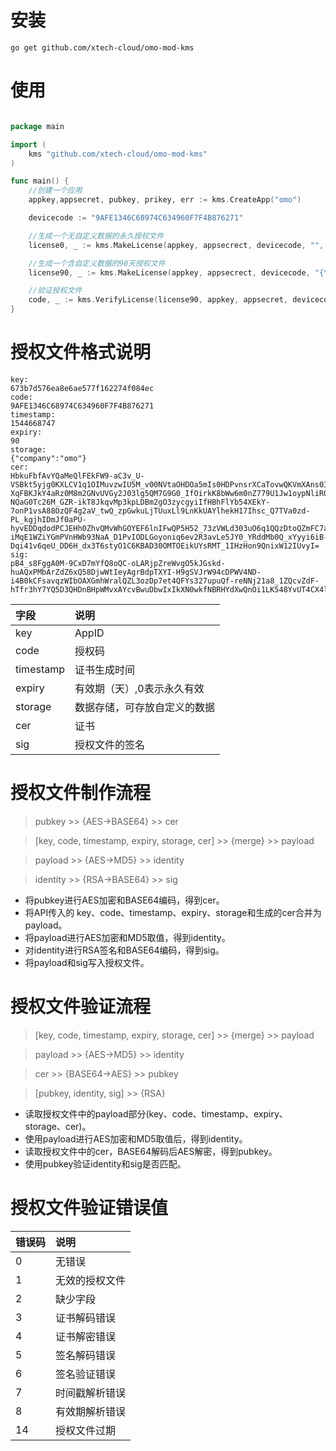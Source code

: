 # 安装

```
go get github.com/xtech-cloud/omo-mod-kms
```

# 使用

```go

package main

import (
    kms "github.com/xtech-cloud/omo-mod-kms"
)

func main() {
    //创建一个应用
    appkey,appsecret, pubkey, prikey, err := kms.CreateApp("omo")

    devicecode := "9AFE1346C68974C634960F7F4B876271"

    //生成一个无自定义数据的永久授权文件
    license0, _ := kms.MakeLicense(appkey, appsecrect, devicecode, "", 0, pubkey, prikey)

    //生成一个含自定义数据的90天授权文件
    license90, _ := kms.MakeLicense(appkey, appsecrect, devicecode, "{\"app\":\"omo\"}", 90, pubkey, prikey)

    //验证授权文件
    code, _ := kms.VerifyLicense(license90, appkey, appsecret, devicecode)
}
```

# 授权文件格式说明

```
key:
673b7d576ea8e6ae577f162274f084ec
code:
9AFE1346C68974C634960F7F4B876271
timestamp:
1544668747
expiry:
90
storage:
{"company":"omo"}
cer:
HbkuFbfAvYQaMeQlFEkFW9-aC3v_U-VSBkt5yjg0KXLCV1q1OIMuvzwIU5M_v00NVtaOHDOa5mIs0HDPvnsrXCaTovwQKVmXAns0IZqSw8meul295xyWiS-XqFBKJkY4aRz0M8m2GNvUVGy2J03lg5QM7G9G0_IfOirkK8bWw6m0nZ779U1Jw1oypNliRQlJ1DzKIGE6raoCXPosJ7S8EV-NQaG0Tc26M_GZR-ikT8JkqvMp3kpLDBm2gO3zycgyiIfHBhFlYb54XEkY-7onP1vsA88OzQF4g2aV_twQ_zpGwkuLjTUuxLl9LnKkUAYlhekH17Ihsc_Q7TVa0zd-PL_kgjhIDmJf0aPU-hyvEDDqdodPCJEHh0ZhvQMvWhGOYEF6lnIFwQP5H52_73zVWLd303uO6q1QQzDtoQZmFC7arP9mxyCo4_7SezeDqYYnNXNIOu5PcFf70GdKN0E3U1xnI34RkMr-iMqE1WZiYGmPVnHWb93NaA_D1PvIODLGoyoniq6ev2R3avLe5JY0_YRddMb0Q_xYyyi6iB-Dqi41v6qeU_DD6H_dx3T6styO1C6KBAD30OMTOEikUYsRMT_1IHzHon9QnixW12IUvyI=
sig:
pB4_s8FggA0M-9CxD7mYfQ8oQC-oLARjpZreWvgO5kJGskd-huAQxPMbArZdZ6xQ58DjwWtIeyAgrBdpTXYI-H9gSVJrW94cDPWV4ND-i4B0kCFsavqzWIbOAXGmhWralQZL3ozDp7et4QFYs327upuQf-reNNj21a8_1ZQcvZdF-hTfr3hY7YQ5D3QHDnBHpWMvxAYcvBwuDbwIxIkXN0wkfNBRHYdXwQnOi1LK548YvUT4CX4liqgpjWf1HmEVEgGfODvxzO9KG5SKMeOtEducyKPvmrqj4rzMp3fpZeWonfLm0TarWDyouNnO967XYnB_195UmVZ2EFZMa5kl3Q==
```

| 字段 | 说明 |
|:--|:--|
|key|AppID|
|code|授权码|
|timestamp|证书生成时间|
|expiry|有效期（天）,0表示永久有效|
|storage|数据存储，可存放自定义的数据|
|cer|证书|
|sig|授权文件的签名|

# 授权文件制作流程

> pubkey >> {AES->BASE64} >> cer

> [key, code, timestamp, expiry, storage, cer] >> {merge} >> payload

> payload >> {AES->MD5} >> identity

> identity >> {RSA->BASE64} >> sig


- 将pubkey进行AES加密和BASE64编码，得到cer。
- 将API传入的 key、code、timestamp、expiry、storage和生成的cer合并为payload。
- 将payload进行AES加密和MD5取值，得到identity。
- 对identity进行RSA签名和BASE64编码，得到sig。
- 将payload和sig写入授权文件。


# 授权文件验证流程

> [key, code, timestamp, expiry, storage, cer] >> {merge} >> payload

> payload >> {AES->MD5} >> identity

> cer >> {BASE64->AES} >> pubkey

> [pubkey, identity, sig] >> {RSA}

- 读取授权文件中的payload部分(key、code、timestamp、expiry、storage、cer)。
- 使用payload进行AES加密和MD5取值后，得到identity。
- 读取授权文件中的cer，BASE64解码后AES解密，得到pubkey。
- 使用pubkey验证identity和sig是否匹配。

# 授权文件验证错误值

| 错误码 | 说明 |
|:--|:--|
|0|无错误|
|1|无效的授权文件|
|2|缺少字段|
|3|证书解码错误|
|4|证书解密错误|
|5|签名解码错误|
|6|签名验证错误|
|7|时间戳解析错误|
|8|有效期解析错误|
|14|授权文件过期|

